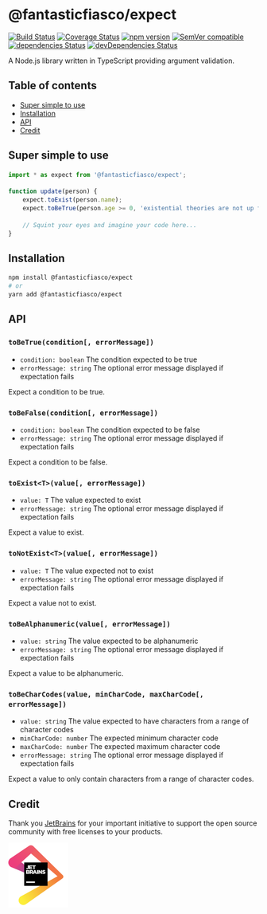 # @fantasticfiasco/expect

[![Build Status](https://travis-ci.com/FantasticFiasco/expect.svg?branch=master)](https://travis-ci.com/FantasticFiasco/expect)
[![Coverage Status](https://coveralls.io/repos/github/FantasticFiasco/expect/badge.svg)](https://coveralls.io/github/FantasticFiasco/expect)
[![npm version](https://img.shields.io/npm/v/@fantasticfiasco/expect.svg)](https://www.npmjs.com/package/@fantasticfiasco/expect)
[![SemVer compatible](https://img.shields.io/badge/%E2%9C%85-SemVer%20compatible-blue)](https://semver.org/)
[![dependencies Status](https://david-dm.org/FantasticFiasco/expect/status.svg)](https://david-dm.org/FantasticFiasco/expect)
[![devDependencies Status](https://david-dm.org/FantasticFiasco/expect/dev-status.svg)](https://david-dm.org/FantasticFiasco/expect?type=dev)

A Node.js library written in TypeScript providing argument validation.

## Table of contents

- [Super simple to use](#super-simple-to-use)
- [Installation](#installation)
- [API](#api)
- [Credit](#credit)

## Super simple to use

```javascript
import * as expect from '@fantasticfiasco/expect';

function update(person) {
    expect.toExist(person.name);
    expect.toBeTrue(person.age >= 0, 'existential theories are not up for discussion');

    // Squint your eyes and imagine your code here...
}

```

## Installation

```sh
npm install @fantasticfiasco/expect
# or
yarn add @fantasticfiasco/expect
```

## API

### `toBeTrue(condition[, errorMessage])`

- `condition: boolean` The condition expected to be true
- `errorMessage: string` The optional error message displayed if expectation fails

Expect a condition to be true.

### `toBeFalse(condition[, errorMessage])`

- `condition: boolean` The condition expected to be false
- `errorMessage: string` The optional error message displayed if expectation fails

Expect a condition to be false.

### `toExist<T>(value[, errorMessage])`

- `value: T` The value expected to exist
- `errorMessage: string` The optional error message displayed if expectation fails

Expect a value to exist.

### `toNotExist<T>(value[, errorMessage])`

- `value: T` The value expected not to exist
- `errorMessage: string` The optional error message displayed if expectation fails

Expect a value not to exist.

### `toBeAlphanumeric(value[, errorMessage])`

- `value: string` The value expected to be alphanumeric
- `errorMessage: string` The optional error message displayed if expectation fails

Expect a value to be alphanumeric.

### `toBeCharCodes(value, minCharCode, maxCharCode[, errorMessage])`

- `value: string` The value expected to have characters from a range of character codes
- `minCharCode: number` The expected minimum character code
- `maxCharCode: number` The expected maximum character code
- `errorMessage: string` The optional error message displayed if expectation fails

Expect a value to only contain characters from a range of character codes.

## Credit

Thank you [JetBrains](https://www.jetbrains.com/) for your important initiative to support the open source community with free licenses to your products.

![JetBrains](./doc/resources/jetbrains.png)
